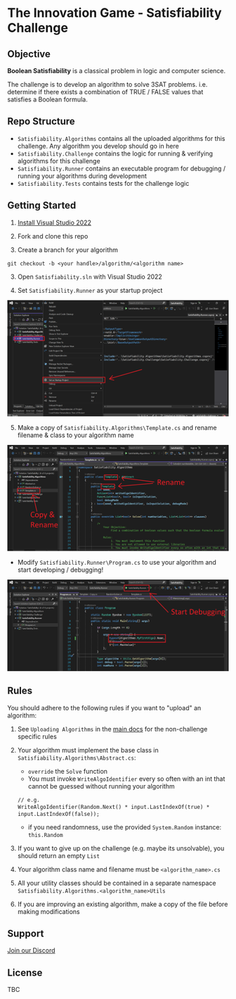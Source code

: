 # The Innovation Game - Satisfiability Challenge

## Objective
**Boolean Satisfiability** is a classical problem in logic and computer science. 

The challenge is to develop an algorithm to solve 3SAT problems. i.e. determine if there exists a combination of TRUE / FALSE values that satisfies a Boolean formula.

## Repo Structure

* `Satisfiability.Algorithms` contains all the uploaded algorithms for this challenge. Any algorithm you develop should go in here
* `Satisfiability.Challenge` contains the logic for running & verifying algorithms for this challenge
* `Satisfiability.Runner` contains an executable program for debugging / running your algorithms during development
* `Satisfiability.Tests` contains tests for the challenge logic 

## Getting Started

1. [Install Visual Studio 2022](https://visualstudio.microsoft.com/vs/)

2. Fork and clone this repo

3. Create a branch for your algorithm
```
git checkout -b <your handle>/algorithm/<algorithm name>
```

3. Open `Satisfiability.sln` with Visual Studio 2022

4. Set `Satisfiability.Runner` as your startup project

![](assets/set-startup-project.png)

5. Make a copy of `Satisfiability.Algorithms\Template.cs` and rename filename & class to your algorithm name

![](assets/my-first-algo.png)

* Modify `Satisfiability.Runner\Program.cs` to use your algorithm and start developing / debugging!

![](assets/start-debugging.png)

## Rules

You should adhere to the following rules if you want to "upload" an algorithm:

1. See `Uploading Algorithms` in the [main docs](https://test.the-innovation-game.com/get-involved) for the non-challenge specific rules

2. Your algorithm must implement the base class in `Satisfiability.Algorithms\Abstract.cs`:
    * `override` the `Solve` function
    * You must invoke `WriteAlgoIdentifier` every so often with an int that cannot be guessed without running your algorithm
    ```
    // e.g.
    WriteAlgoIdentifier(Random.Next() * input.LastIndexOf(true) * input.LastIndexOf(false));
    ```
    * if you need randomness, use the provided `System.Random` instance: `this.Random`

3. If you want to give up on the challenge (e.g. maybe its unsolvable), you should return an empty `List`

4. Your algorithm class name and filename must be `<algorithm_name>.cs`

5. All your utility classes should be contained in a separate namespace `Satisfiability.Algorithms.<algorithm_name>Utils`

6. If you are improving an existing algorithm, make a copy of the file before making modifications


## Support
[Join our Discord](https://discord.gg/YTJGVpZD)

## License

TBC
